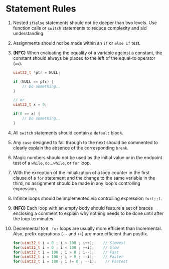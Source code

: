 # Statement Rules

1. Nested `if`/`else` statements should not be deeper than two levels. Use function calls or `switch` statements to reduce complexity and aid understanding.

1. Assignments should not be made within an `if` or `else if` test.

1. **(NFC)** When evaluating the equality of a variable against a constant, the constant should always be placed to the left of the equal-to operator (`==`).

    ```c
    uint32_t *ptr = NULL;

    if (NULL == ptr) {
        // Do something..
    }

    // or
    uint32_t x = 0;

    if(0 == x) {
        // Do something..
    }

    ```


1. All `switch` statements should contain a `default` block.

1. Any `case` designed to fall through to the next should be commented to clearly explain the absence of the corresponding `break`.

1. Magic numbers should not be used as the initial value or in the endpoint test of a `while`, `do`…`while`, or `for` loop.

1.  With the exception of the initialization of a loop counter in the first clause of a `for` statement and the change to the same variable in the third, no assignment should be made in any loop's controlling expression.

1.  Infinite loops should be implemented via controlling expression `for(;;)`.

1. **(NFC)** Each loop with an empty body should feature a set of braces enclosing a comment to explain why nothing needs to be done until after the loop terminates.

1. Decremental to `0 ` `for` loops are usually more efficient than Incremental. Also, prefix operations (`--` and `++`) are more efficient than postfix.

    ```c
    for(uint32_t i = 0 ; i < 100 ; i++);    // Slowest
    for(uint32_t i = 0 ; i < 100 ; ++i);    // Slow
    for(uint32_t i = 100 ; i > 0 ; i--);    // Fast
    for(uint32_t i = 100 ; i > 0 ; --i);    // Faster
    for(uint32_t i = 100 ; i != 0 ; --i);    // Fastest
    ```

